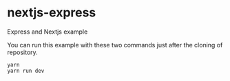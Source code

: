 # nextjs-express
Express and Nextjs example

You can run this example with these two commands just after the cloning of repository.
```
yarn
yarn run dev
```
